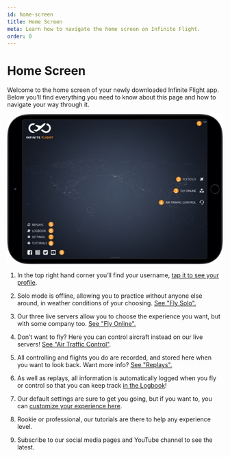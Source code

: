 ```yaml
---
id: home-screen
title: Home Screen
meta: Learn how to navigate the home screen on Infinite Flight.
order: 0
---
```


# Home Screen

Welcome to the home screen of your newly downloaded Infinite Flight app. Below you’ll find everything you need to know about this page and how to navigate your way through it.

![Home Screen](_images/manual/frames/home-screen.jpg)

1. In the top right hand corner you’ll find your username, [tap it to see your profile](/guide/manual/home-screen/user-profile).

   

2. Solo mode is offline, allowing you to practice without anyone else around, in weather conditions of your choosing. [See "Fly Solo".](/guide/manual/home-screen/fly-solo)

   

3. Our three live servers allow you to choose the experience you want, but with some company too. [See "Fly Online".](/guide/manual/home-screen/fly-online)

   

4. Don’t want to fly? Here you can control aircraft instead on our live servers! [See "Air Traffic Control"](/guide/manual/home-screen/air-traffic-control).

   

5. All controlling and flights you do are recorded, and stored here when you want to look back. Want more info? [See "Replays".](/guide/manual/home-screen/replays)

   

6. As well as replays, all information is automatically logged when you fly or control so that you can keep track [in the Logbook](/guide/manual/home-screen/logbook)! 

   

7. Our default settings are sure to get you going, but if you want to, you can [customize your experience here](/guide/manual/home-screen/settings).

   

8. Rookie or professional, our tutorials are there to help any experience level.

   

9. Subscribe to our social media pages and YouTube channel to see the latest.

 